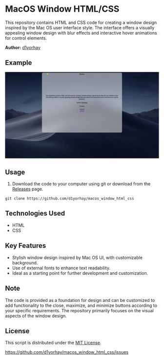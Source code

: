 # MacOS Window HTML/CSS
This repository contains HTML and CSS code for creating a window design inspired by the Mac OS user interface style. The interface offers a visually appealing window design with blur effects and interactive hover animations for control elements.

**Author:** [d1yorhay](https://github.com/d1yorhay)
## Example
![scr-1](https://github.com/d1yorhay/macos_window_html_css/raw/main/screenshots/scr-1.png)
## Usage
1. Download the code to your computer using git or download from the [Releases](https://github.com/d1yorhay/macos_window_html_css/releases) page.
```batch
git clone https://github.com/d1yorhay/macos_window_html_css
```

## Technologies Used
- HTML
- CSS

## Key Features
- Stylish window design inspired by Mac OS UI, with customizable background.
- Use of external fonts to enhance text readability.
- Ideal as a starting point for further development and customization.

## Note
The code is provided as a foundation for design and can be customized to add functionality to the close, maximize, and minimize buttons according to your specific requirements. The repository primarily focuses on the visual aspects of the window design.

## License
This script is distributed under the [MIT License](LICENSE).

https://github.com/d1yorhay/macos_window_html_css/issues